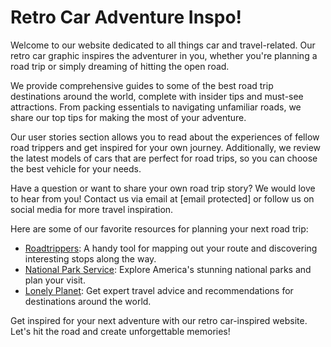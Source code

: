 <!--font:Montserrat-->

# Retro Car Adventure Inspo!

Welcome to our website dedicated to all things car and travel-related. Our retro car graphic inspires the adventurer in you, whether you're planning a road trip or simply dreaming of hitting the open road.

We provide comprehensive guides to some of the best road trip destinations around the world, complete with insider tips and must-see attractions. From packing essentials to navigating unfamiliar roads, we share our top tips for making the most of your adventure. 

Our user stories section allows you to read about the experiences of fellow road trippers and get inspired for your own journey. Additionally, we review the latest models of cars that are perfect for road trips, so you can choose the best vehicle for your needs.

Have a question or want to share your own road trip story? We would love to hear from you! Contact us via email at [email protected] or follow us on social media for more travel inspiration.

Here are some of our favorite resources for planning your next road trip:

- [Roadtrippers](#): A handy tool for mapping out your route and discovering interesting stops along the way.
- [National Park Service](#): Explore America's stunning national parks and plan your visit.
- [Lonely Planet](#): Get expert travel advice and recommendations for destinations around the world.

Get inspired for your next adventure with our retro car-inspired website. Let's hit the road and create unforgettable memories!

<!--

Write me content for website with wallpaper which alt text is:

"A vintage-style graphic of a retro car for a car or travel website"

The name/title of the page should not be 1:1 copy of the alt text but rather a real content of the website which is using this wallpaper.

- Use markdown format 
- Start with heading
- Heading should be short and concise
- The content should look like a real website 
- The website should not be about the wallpaper, wallpaper is just a related background
- Heading should be contain work "wallpaper" or "background"
- Include real sections like references, contact, user stories, etc. use things relevant to the page purpose.
- Feel free to use structure like headings, bullets, numbering, blockquotes, paragraphs, horizontal lines, etc.
- You can use formatting like bold or _italic_
- You can include UTF-8 emojis
- Links should be only #hash anchors (and you can refer to the document itself)
- Do not include images


---


# Vintage Car Wallpaper for Your Next Adventure

Welcome to our car and travel website, where we offer tips and inspiration for your next road trip. Our vintage car wallpaper sets the perfect tone for your wanderlust-filled journey. 

## About Us

We are a team of passionate travelers who love exploring new destinations by car. We believe that there is no better way to experience a place than by hitting the open road and discovering hidden gems along the way. Our website is dedicated to helping fellow adventurers plan their own unforgettable trips.

## Our Services

- Destination Guides: We provide comprehensive guides to some of the best road trip destinations around the world, complete with insider tips and must-see attractions.
- Travel Tips: From packing essentials to navigating unfamiliar roads, we share our top tips for making the most of your adventure.
- User Stories: Read about the experiences of fellow road trippers and get inspired for your own journey.
- Car Reviews: We review the latest models of cars that are perfect for road trips, so you can choose the best vehicle for your needs.

## Contact Us

Have a question or want to share your own road trip story? We would love to hear from you! Contact us via email at [email protected] or follow us on social media for more travel inspiration.

## References

Here are some of our favorite resources for planning your next road trip:

- [Roadtrippers](#): A handy tool for mapping out your route and discovering interesting stops along the way.
- [National Park Service](#): Explore America's stunning national parks and plan your visit.
- [Lonely Planet](#): Get expert travel advice and recommendations for destinations around the world.

Get ready for your next adventure with our vintage car wallpaper as your background. Let's hit the road!


---


Heading should not include word "wallpaper". The website should not be about the wallpaper itself, wallpaper is just a related background, rewrite whole content.


---


# Hit the Open Road with Our Vintage Car-Inspired Website

Welcome to our website dedicated to all things car and travel-related. Our vintage-style graphic of a retro car sets the tone for your next adventure, whether you're planning a road trip or simply dreaming of hitting the open road.

## About Us

We are a team of passionate travelers who believe that the journey is just as important as the destination. Our website is dedicated to helping fellow adventurers plan their own unforgettable trips, from choosing the perfect vehicle to mapping out the best routes and discovering hidden gems along the way.

## Our Services

- Destination Guides: We provide comprehensive guides to some of the best road trip destinations around the world, complete with insider tips and must-see attractions.
- Travel Tips: From packing essentials to navigating unfamiliar roads, we share our top tips for making the most of your adventure.
- User Stories: Read about the experiences of fellow road trippers and get inspired for your own journey.
- Car Reviews: We review the latest models of cars that are perfect for road trips, so you can choose the best vehicle for your needs.

## Contact Us

Have a question or want to share your own road trip story? We would love to hear from you! Contact us via email at [email protected] or follow us on social media for more travel inspiration.

## References

Here are some of our favorite resources for planning your next road trip:

- [Roadtrippers](#): A handy tool for mapping out your route and discovering interesting stops along the way.
- [National Park Service](#): Explore America's stunning national parks and plan your visit.
- [Lonely Planet](#): Get expert travel advice and recommendations for destinations around the world.

Get inspired for your next adventure with our vintage car-inspired website. Let's hit the road and make memories that will last a lifetime!


---


Heading is too long, rewrite whole content.


---


# Discover the Open Road with Our Vintage Car-Inspired Website

Welcome to our website dedicated to all things car and travel-related. Our retro car graphic sets the tone for your next adventure, whether you're planning a road trip or simply dreaming of hitting the open road.

At our website, we are passionate about helping fellow adventurers plan their own unforgettable trips. We provide comprehensive guides to some of the best road trip destinations around the world, complete with insider tips and must-see attractions. From packing essentials to navigating unfamiliar roads, we share our top tips for making the most of your adventure. 

Our user stories section allows you to read about the experiences of fellow road trippers and get inspired for your own journey. Additionally, we review the latest models of cars that are perfect for road trips, so you can choose the best vehicle for your needs.

Have a question or want to share your own road trip story? We would love to hear from you! Contact us via email at [email protected] or follow us on social media for more travel inspiration.

Here are some of our favorite resources for planning your next road trip:

- [Roadtrippers](#): A handy tool for mapping out your route and discovering interesting stops along the way.
- [National Park Service](#): Explore America's stunning national parks and plan your visit.
- [Lonely Planet](#): Get expert travel advice and recommendations for destinations around the world.

Get inspired for your next adventure with our vintage car-inspired website. Let's hit the road and make memories that will last a lifetime!


---


Heading is too long, rewrite whole content.


---


# Get Inspired for Your Next Adventure with Our Retro Car-Inspired Website

Welcome to our website dedicated to all things car and travel-related. Our retro car graphic inspires the adventurer in you, whether you're planning a road trip or simply dreaming of hitting the open road.

We provide comprehensive guides to some of the best road trip destinations around the world, complete with insider tips and must-see attractions. From packing essentials to navigating unfamiliar roads, we share our top tips for making the most of your adventure. 

Our user stories section allows you to read about the experiences of fellow road trippers and get inspired for your own journey. Additionally, we review the latest models of cars that are perfect for road trips, so you can choose the best vehicle for your needs.

Have a question or want to share your own road trip story? We would love to hear from you! Contact us via email at [email protected] or follow us on social media for more travel inspiration.

Here are some of our favorite resources for planning your next road trip:

- [Roadtrippers](#): A handy tool for mapping out your route and discovering interesting stops along the way.
- [National Park Service](#): Explore America's stunning national parks and plan your visit.
- [Lonely Planet](#): Get expert travel advice and recommendations for destinations around the world.

Get inspired for your next adventure with our retro car-inspired website. Let's hit the road and create unforgettable memories!


---


Write me a Google font which is best fitting for the website.

Pick from the list:
- Orbitron
- Montserrat
- Exo 2
- Inter
- Futura
- Raleway
- Playfair Display
- IBM Plex Sans
- Dancing Script
- Roboto
- Lobster
- Barlow Condensed
- Lato
- Poppins
- Open Sans
- Great Vibes
- Alegreya


Write just the font name nothing else.


---


Montserrat

-->
